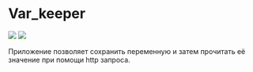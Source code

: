 # Var_keeper

![](https://github.com/srgvxm/var_keeper/actions/workflows/staging.yml/badge.svg) ![](https://img.shields.io/docker/v/srgvxm/var_keeper?sort=date&label=build%20for%20commit)

Приложение позволяет сохранить переменную и затем прочитать её значение при помощи http запроса.

